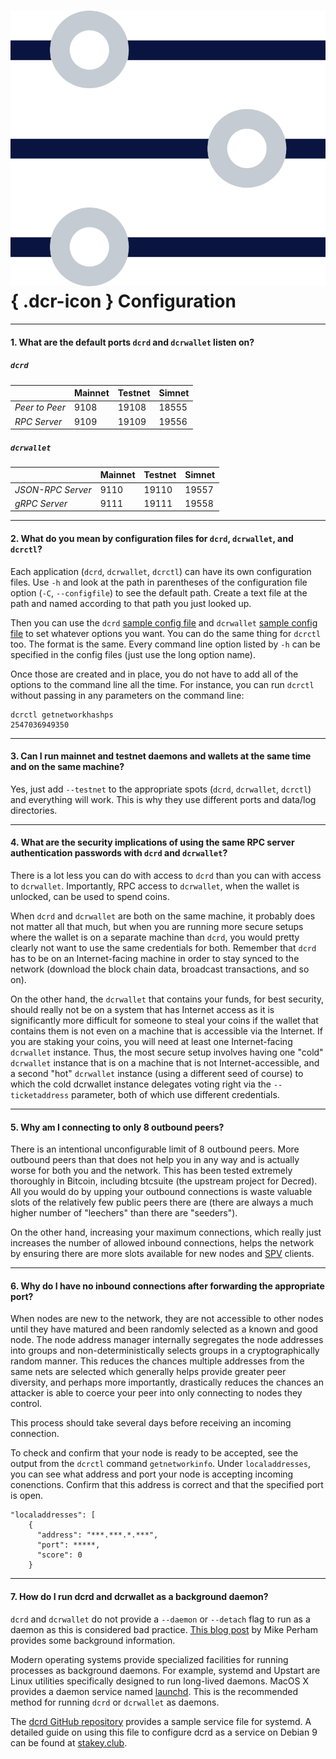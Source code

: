 # ![](../img/dcr-icons/Config1.svg){ .dcr-icon } Configuration

---

#### 1. What are the default ports `dcrd` and `dcrwallet` listen on?

##### `dcrd`

|             |Mainnet|Testnet|Simnet
---           |---   |---    |---
*Peer to Peer*| 9108 | 19108 | 18555
*RPC Server*  | 9109 | 19109 | 19556

##### `dcrwallet`

|                |Mainnet|Testnet|Simnet
---              |---   |---    |---
*JSON-RPC Server*| 9110 | 19110 | 19557
*gRPC Server*    | 9111 | 19111 | 19558

---

#### 2. What do you mean by configuration files for `dcrd`, `dcrwallet`, and `dcrctl`?

Each application (`dcrd`, `dcrwallet`, `dcrctl`) can have its own configuration files. Use `-h` and look at the path in parentheses of the configuration file option (`-C`, `--configfile`) to see the default path. Create a text file at the path and named according to that path you just looked up.

Then you can use the `dcrd` [sample config file](https://github.com/decred/dcrd/blob/a2771b8ce6938480ed98eaca6d9df29667cdacba/sampleconfig/sampleconfig.go#L10-L413) and `dcrwallet` [sample config file](https://github.com/decred/dcrwallet/blob/master/sample-dcrwallet.conf) to set whatever options you want. You can do the same thing for `dcrctl` too. The format is the same. Every command line option listed by `-h` can be specified in the config files (just use the long option name).

Once those are created and in place, you do not have to add all of the options to the command line all the time. For instance, you can run `dcrctl` without passing in any parameters on the command line:

```no-highlight
dcrctl getnetworkhashps
2547036949350
```

---

#### 3. Can I run mainnet and testnet daemons and wallets at the same time and on the same machine?

Yes, just add `--testnet` to the appropriate spots (`dcrd`, `dcrwallet`, `dcrctl`) and everything will work. This is why they use different ports and data/log directories.

---

#### 4. What are the security implications of using the same RPC server authentication passwords with `dcrd` and `dcrwallet`?

There is a lot less you can do with access to `dcrd` than you can with access to `dcrwallet`. Importantly, RPC access to `dcrwallet`, when the wallet is unlocked, can be used to spend coins.

When `dcrd` and `dcrwallet` are both on the same machine, it probably does not matter all that much, but when you are running more secure setups where the wallet is on a separate machine than `dcrd`, you would pretty clearly not want to use the same credentials for both. Remember that `dcrd` has to be on an Internet-facing machine in order to stay synced to the network (download the block chain data, broadcast transactions, and so on).

On the other hand, the `dcrwallet` that contains your funds, for best security, should really not be on a system that has Internet access as it is significantly more difficult for someone to steal your coins if the wallet that contains them is not even on a machine that is accessible via the Internet. If you are staking your coins, you will need at least one Internet-facing `dcrwallet` instance. Thus, the most secure setup involves having one "cold" `dcrwallet` instance that is on a machine that is not Internet-accessible, and a second "hot" `dcrwallet` instance (using a different seed of course) to which the cold dcrwallet instance delegates voting right via the `--ticketaddress` parameter, both of which use different credentials.

---

#### 5. Why am I connecting to only 8 outbound peers?

There is an intentional unconfigurable limit of 8 outbound peers. More outbound peers than that does not help you in any way and is actually worse for both you and the network. This has been tested extremely thoroughly in Bitcoin, including btcsuite (the upstream project for Decred). All you would do by upping your outbound connections is waste valuable slots of the relatively few public peers there are (there are always a much higher number of "leechers" than there are "seeders").

On the other hand, increasing your maximum connections, which really just increases the number of allowed inbound connections, helps the network by ensuring there are more slots available for new nodes and [SPV](../wallets/spv.md) clients.

---

#### 6. Why do I have no inbound connections after forwarding the appropriate port?

When nodes are new to the network, they are not accessible to other nodes until they have matured and been randomly selected as a known and good node. The node address manager internally segregates the node addresses into groups and non-deterministically selects groups in a cryptographically random manner. This reduces the chances multiple addresses from the same nets are selected which generally helps provide greater peer diversity, and perhaps more importantly, drastically reduces the chances an attacker is able to coerce your peer into only connecting to nodes they control.

This process should take several days before receiving an incoming connection.

To check and confirm that your node is ready to be accepted, see the output from the `dcrctl` command `getnetworkinfo`. Under `localaddresses`, you can see what address and port your node is accepting incoming conenctions. Confirm that this address is correct and that the specified port is open.

```
"localaddresses": [
    {
      "address": "***.***.*.***",
      "port": *****,
      "score": 0
    }
```

---

#### 7. How do I run dcrd and dcrwallet as a background daemon?

`dcrd` and `dcrwallet` do not provide a `--daemon` or `--detach` flag to run as a
daemon as this is considered bad practice. 
[This blog post](https://www.mikeperham.com/2014/09/22/dont-daemonize-your-daemons/)
by Mike Perham provides some background information.

Modern operating systems provide specialized facilities for running processes as
background daemons.
For example, systemd and Upstart are Linux utilities specifically designed to
run long-lived daemons.
MacOS X provides a daemon service named
[launchd](https://developer.apple.com/library/archive/documentation/MacOSX/Conceptual/BPSystemStartup/Chapters/CreatingLaunchdJobs.html).
This is the recommended method for running `dcrd` or `dcrwallet` as daemons.

The [dcrd GitHub repository](https://github.com/decred/dcrd/blob/master/release/services/systemd/dcrd.service)
provides a sample service file for systemd.
A detailed guide on using this file to configure dcrd as a service on Debian 9
can be found at [stakey.club](https://stakey.club/en/dcrd-as-a-linux-service/).
